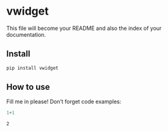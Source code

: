 vwidget
================

<!-- WARNING: THIS FILE WAS AUTOGENERATED! DO NOT EDIT! -->

This file will become your README and also the index of your
documentation.

## Install

``` sh
pip install vwidget
```

## How to use

Fill me in please! Don’t forget code examples:

``` python
1+1
```

    2
